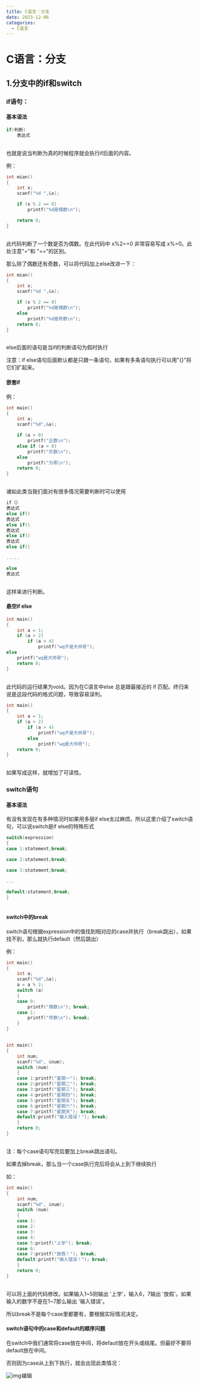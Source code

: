 ```yaml
---
title: C语言：分支
date: 2023-12-06
categories:
  - C语言
---
```

# C语言：分支

##  1.分支中的if和switch

###     if语句：

#### 基本语法

```cpp
if(判断)
    表达式
```

![点击并拖拽以移动](data:image/gif;base64,R0lGODlhAQABAPABAP///wAAACH5BAEKAAAALAAAAAABAAEAAAICRAEAOw==)

也就是说当判断为真的时候程序就会执行if后面的内容。

例：

```cpp
int mian()
{
	int x;
	scanf("%d ",&x);

	if (x % 2 == 0)
		printf("%d是偶数\n");

	return 0;
}
```

![点击并拖拽以移动](data:image/gif;base64,R0lGODlhAQABAPABAP///wAAACH5BAEKAAAALAAAAAABAAEAAAICRAEAOw==)

此代码判断了一个数是否为偶数。在此代码中 x%2==0 非常容易写成 x%=0。此处注意"="和 "=="的区别。

 那么除了偶数还有奇数，可以将代码加上else改进一下：

```cpp
int mian()
{
	int x;
	scanf("%d ",&x);

	if (x % 2 == 0)
		printf("%d是偶数\n");
	else
		printf("%d是奇数\n");
	return 0;
}
```

![点击并拖拽以移动](data:image/gif;base64,R0lGODlhAQABAPABAP///wAAACH5BAEKAAAALAAAAAABAAEAAAICRAEAOw==)

else后面的语句是当if的判断语句为假时执行

注意：if else语句后面默认都是只跟一条语句，如果有多条语句执行可以用"{}"将它们扩起来。

#### 嵌套if

例：

```cpp
int main()
{
	int a;
	scanf("%d",&a);

	if (a > 0)
		printf("正数\n");
	else if (a < 0)
		printf("负数\n");
	else
		printf("为零\n");
	return 0;
}
```

![点击并拖拽以移动](data:image/gif;base64,R0lGODlhAQABAPABAP///wAAACH5BAEKAAAALAAAAAABAAEAAAICRAEAOw==)

诸如此类当我们面对有很多情况需要判断时可以使用

```cpp
if（）
表达式
else if()
表达式
else if()
表达式
else if()
表达式
else if()

.....

else
表达式
```

![点击并拖拽以移动](data:image/gif;base64,R0lGODlhAQABAPABAP///wAAACH5BAEKAAAALAAAAAABAAEAAAICRAEAOw==)

这样来进行判断。

#### 悬空if else

```cpp
int main()
{
	int a = 1;
	if (a > 2)
		if (a > 4)
			printf("wq不是大帅哥");
else
	printf("wq是大帅哥");
	return 0;
}
```

![点击并拖拽以移动](data:image/gif;base64,R0lGODlhAQABAPABAP///wAAACH5BAEKAAAALAAAAAABAAEAAAICRAEAOw==)

此代码的运行结果为void。因为在C语言中else 总是跟最接近的 if 匹配。终归来说是这段代码的格式问题，导致容易误判。

```cpp
int main()
{
	int a = 1;
	if (a > 2)
		if (a > 4)
			printf("wq不是大帅哥");
        else
	        printf("wq是大帅哥");
	return 0;
}
```

![点击并拖拽以移动](data:image/gif;base64,R0lGODlhAQABAPABAP///wAAACH5BAEKAAAALAAAAAABAAEAAAICRAEAOw==)

如果写成这样，就增加了可读性。

### switch语句

#### 基本语法

有没有发现在有多种情况时如果用多层if else太过麻烦。所以这里介绍了switch语句，可以说switch是if else的特殊形式

```cpp
switch(expression)
{
case 1:statement;break;

case 2:statement;break;

case 3:statement;break;

...

default:statement;break;
}
```

![点击并拖拽以移动](data:image/gif;base64,R0lGODlhAQABAPABAP///wAAACH5BAEKAAAALAAAAAABAAEAAAICRAEAOw==)

#### switch中的break

switch语句根据expression中的值找到相对应的case并执行（break跳出），如果找不到，那么就执行default（然后跳出）

例：

```cpp
int main()
{
	int a;
	scanf("%d",&a);
	a = a % 2;
	switch (a)
	{
	case 0:
		printf("偶数\n"); break;
	case 1:
		printf("奇数\n"); break;
	}
}
```

![点击并拖拽以移动](data:image/gif;base64,R0lGODlhAQABAPABAP///wAAACH5BAEKAAAALAAAAAABAAEAAAICRAEAOw==)

```cpp
int main()
{
	int num;
	scanf("%d", &num);
	switch (num)
	{
	case 1:printf("星期一"); break;
	case 2:printf("星期二"); break;
	case 3:printf("星期三"); break;
	case 4:printf("星期四"); break;
	case 5:printf("星期五"); break;
	case 6:printf("星期六"); break;
	case 7:printf("星期天"); break;
	default:printf("输入错误！"); break;
	}
	return 0;
}
```

![点击并拖拽以移动](data:image/gif;base64,R0lGODlhAQABAPABAP///wAAACH5BAEKAAAALAAAAAABAAEAAAICRAEAOw==)

注：每个case语句写完后要加上break跳出语句。

如果去掉break，那么当一个case执行完后将会从上到下继续执行

如：

```cpp
int main()
{
	int num;
	scanf("%d", &num);
	switch (num)
	{
	case 1:
	case 2:
	case 3:
	case 4:
	case 5:printf("上学"); break;
	case 6:
	case 7:printf("放假！"); break;
	default:printf("输入错误！"); break;
	}
	return 0;
}
```

![点击并拖拽以移动](data:image/gif;base64,R0lGODlhAQABAPABAP///wAAACH5BAEKAAAALAAAAAABAAEAAAICRAEAOw==)

可以将上面的代码修改。如果输入1~5则输出 '上学'，输入6，7输出 '放假'。如果输入的数字不是在1~7那么输出 '输入错误'。

所以break不是每个case里都要有，要根据实际情况决定。

#### switch语句中的case和default的顺序问题

在switch中我们通常将case放在中间，将defautl放在开头或结尾。但最好不要将default放在中间。

否则因为case从上到下执行，就会出现此类情况：

![img](https://raw.githubusercontent.com/QinMou000/pic/main/e059601982a78cceb3e378ae4a78cbe5.png)![点击并拖拽以移动](data:image/gif;base64,R0lGODlhAQABAPABAP///wAAACH5BAEKAAAALAAAAAABAAEAAAICRAEAOw==)编辑